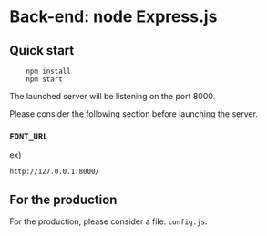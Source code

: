 # Back-end: node Express.js

## Quick start
```
    npm install
    npm start
```

The launched server will be listening on the port 8000.

Please consider the following section before launching the server.

### `FONT_URL`
ex)
```
http://127.0.0.1:8000/
```
## For the production
For the production, please consider a file: `config.js`.
